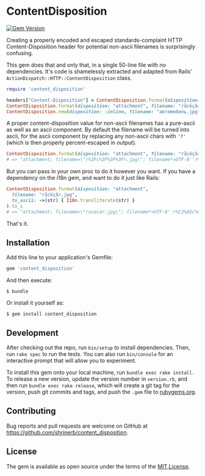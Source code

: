 # ContentDisposition

[![Gem Version](https://badge.fury.io/rb/content_disposition.svg)](https://badge.fury.io/rb/content_disposition)

Creating a properly encoded and escaped standards-complaint HTTP
Content-Disposition header for potential non-ascii filenames is surprisingly
confusing.

This gem does that and only that, in a single 50-line file with no dependencies.
It's code is shamelessly extracted and adapted from Rails'
`ActionDispatch::HTTP::ContentDisposition` class.

```ruby
require 'content_disposition'

headers["Content-Disposition"] = ContentDisposition.format(disposition: :attachment, filename: "racecar.jpg").to_s
ContentDisposition.format(disposition: "attachment", filename: "råcëçâr.jpg").to_s
ContentDisposition.new(disposition: :inline, filename: "автомобиль.jpg").to_s
```

A proper content-disposition value for non-ascii filenames has a pure-ascii
as well as an ascii component. By default the filename will be turned into ascii,
for the ascii component by replacing any non-ascii chars with `'?'` (which is
then properly percent-escaped in output).

```ruby
ContentDisposition.format(disposition: "attachment", filename: "råcëçâr.jpg").to_s
# => "attachment; filename=\"r%3Fc%3F%3F%3Fr.jpg\"; filename*=UTF-8''r%C3%A5c%C3%AB%C3%A7%C3%A2r.jpg"
```

But you can pass in your own proc to do it however you want. If you have a
dependency on the i18n gem, and want to do it just like Rails:

```ruby
ContentDisposition.format(disposition: "attachment",
  filename: "råcëçâr.jpg",
  to_ascii: ->(str) { I18n.transliterate(str) }
).to_s
# => "attachment; filename=\"racecar.jpg\"; filename*=UTF-8''r%C3%A5c%C3%AB%C3%A7%C3%A2r.jpg"
```

That's it.

## Installation

Add this line to your application's Gemfile:

```ruby
gem 'content_disposition'
```

And then execute:

    $ bundle

Or install it yourself as:

    $ gem install content_disposition


## Development

After checking out the repo, run `bin/setup` to install dependencies. Then, run `rake spec` to run the tests. You can also run `bin/console` for an interactive prompt that will allow you to experiment.

To install this gem onto your local machine, run `bundle exec rake install`. To release a new version, update the version number in `version.rb`, and then run `bundle exec rake release`, which will create a git tag for the version, push git commits and tags, and push the `.gem` file to [rubygems.org](https://rubygems.org).

## Contributing

Bug reports and pull requests are welcome on GitHub at https://github.com/shrinerb/content_disposition.

## License

The gem is available as open source under the terms of the [MIT License](https://opensource.org/licenses/MIT).

